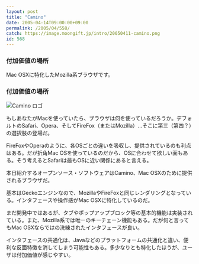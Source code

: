 ```yaml
---
layout: post
title: "Camino"
date: 2005-04-14T09:00:00+09:00
permalink: /2005/04/558/
catch: https://image.moongift.jp/intro/20050411-camino.png
id: 568
---
```

### 付加価値の場所
  
Mac OSXに特化したMozilla系ブラウザです。  
<!--more-->  

### 付加価値の場所
  

![Camino ロゴ](https://image.moongift.jp/intro/20050411-camino.png "Camino ロゴ")

  

もしあなたがMacを使っていたら、ブラウザは何を使っているだろうか。デフォルトのSafari、Opera、そしてFireFox（またはMozilla）…そこに第三（第四？）の選択肢の登場だ。

  

FireFoxやOperaのように、各OSごとの違いを吸収し、提供されているのも利点はある。だが折角Mac OSを使っているのだから、OSに合わせて欲しい面もある。そう考えるとSafariは最もOSに近い関係にあると言える。

  

本日紹介するオープンソース・ソフトウェアはCamino、Mac OSXのために提供されるブラウザだ。

  

基本はGeckoエンジンなので、MozillaやFireFoxと同じレンダリングとなっている。インタフェースや操作感がMac OSXに特化しているのだ。

  

まだ開発中ではあるが、タブやポップアップブロック等の基本的機能は実装されている。また、Mozilla系では唯一のキーチェーン機能もある。だが何と言ってもMac OSXならではの洗練されたインタフェースが良い。

  

インタフェースの共通化は、Javaなどのプラットフォームの共通化と違い、便利な反面特徴を消してしまう可能性もある。多少なりとも特化したほうが、ユーザは付加価値が感じやすい。

